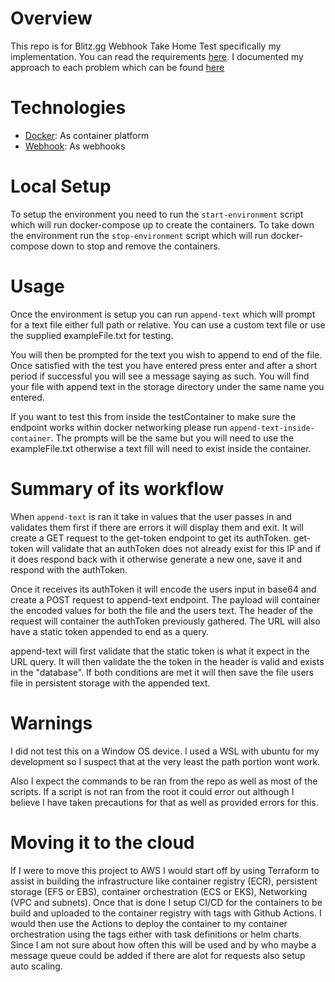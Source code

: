 # Overview
This repo is for Blitz.gg Webhook Take Home Test specifically my implementation. You can read the requirements [here](Blitz_DevOps_Take_Home_Test.pdf). I documented my approach to each problem which can be found [here](My_Approach_to_Blitz_Webhook_Take_Home_Test.md)

# Technologies
- [Docker](https://docker.com): As container platform
- [Webhook](https://github.com/adnanh/webhook): As webhooks

# Local Setup
To setup the environment you need to run the `start-environment` script which will run docker-compose up to create the containers. To take down the environment run the `stop-environment` script which will run docker-compose down to stop and remove the containers. 

# Usage
Once the environment is setup you can run `append-text` which will prompt for a text file either full path or relative. You can use a custom text file or use the supplied exampleFile.txt for testing. 

You will then be prompted for the text you wish to append to end of the file. Once satisfied with the test you have entered press enter and after a short period if successful you will see a message saying as such. You will find your file with append text in the storage directory under the same name you entered. 

If you want to test this from inside the testContainer to make sure the endpoint works within docker networking please run `append-text-inside-container`. The prompts will be the same but you will need to use the exampleFile.txt otherwise a text fill will need to exist inside the container. 

# Summary of its workflow
When `append-text` is ran it take in values that the user passes in and validates them first if there are errors it will display them and exit. It will create a GET request to the get-token endpoint to get its authToken. get-token will validate that an authToken does not already exist for this IP and if it does respond back with it otherwise generate a new one, save it and respond with the authToken. 

Once it receives its authToken it will encode the users input in base64 and create a POST request to append-text endpoint. The payload will container the encoded values for both the file and the users text. The header of the request will container the authToken previously gathered. The URL will also have a static token appended to end as a query. 

append-text will first validate that the static token is what it expect in the URL query. It will then validate the the token in the header is valid  and exists in the "database". If both conditions are met it will then save the file users file in persistent storage with the appended text. 

# Warnings
I did not test this on a Window OS device. I used a WSL with ubuntu for my development so I suspect that at the very least the path portion wont work. 

Also I expect the commands to be ran from the repo as well as most of the scripts. If a script is not ran from the root it could error out although I believe I have taken precautions for that as well as provided errors for this. 

# Moving it to the cloud
If I were to move this project to AWS I would start off by using Terraform to assist in building the infrastructure like container registry (ECR), persistent storage (EFS or EBS), container orchestration (ECS or EKS), Networking (VPC and subnets). Once that is done I setup CI/CD for the containers to be build and uploaded to the container registry with tags with Github Actions. I would then use the Actions to deploy the container to my container orchestration using the tags either with task definitions or helm charts. Since I am not sure about how often this will be used and by who maybe a message queue could be added if there are alot for requests also setup auto scaling. 
